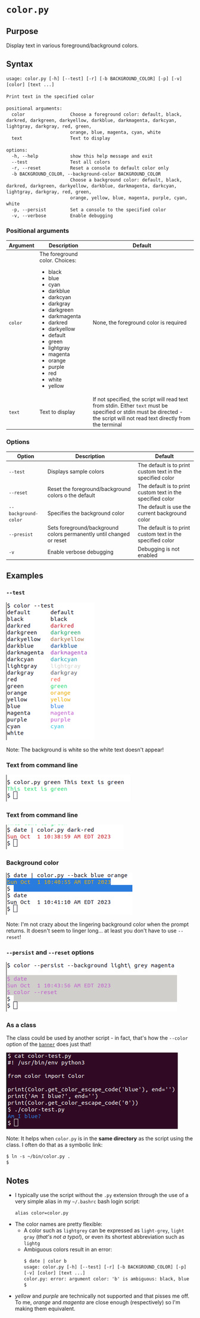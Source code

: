 # `color.py`

## Purpose
Display text in various foreground/background colors.

## Syntax
```
usage: color.py [-h] [--test] [-r] [-b BACKGROUND_COLOR] [-p] [-v] [color] [text ...]

Print text in the specified color

positional arguments:
  color                 Choose a foreground color: default, black, darkred, darkgreen, darkyellow, darkblue, darkmagenta, darkcyan, lightgray, darkgray, red, green,
                        orange, blue, magenta, cyan, white
  text                  Text to display

options:
  -h, --help            show this help message and exit
  --test                Test all colors
  -r, --reset           Reset a console to default color only
  -b BACKGROUND_COLOR, --background-color BACKGROUND_COLOR
                        Choose a background color: default, black, darkred, darkgreen, darkyellow, darkblue, darkmagenta, darkcyan, lightgray, darkgray, red, green,
                        orange, yellow, blue, magenta, purple, cyan, white
  -p, --persist         Set a console to the specified color
  -v, --verbose         Enable debugging
```

### Positional arguments
| Argument | Description                      | Default                                                                                                                                                                       |
|----------|----------------------------------|-------------------------------------------------------------------------------------------------------------------------------------------------------------------------------|
| `color`  | The foreground color.  Choices: <ul><li>black</li><li>blue</li><li>cyan</li><li>darkblue</li><li>darkcyan</li><li>darkgray</li><li>darkgreen</li><li>darkmagenta</li><li>darkred</li><li>darkyellow</li><li>default</li><li>green</li><li>lightgray</li><li>magenta</li><li>orange</li><li>purple</li><li>red</li><li>white</li><li>yellow</li></ul> | None, the foreground color is required                                                                                                                                        |
| `text`   | Text to display                  | If not specified, the script will read text from stdin.  Either `text` must be specified or stdin must be directed - the script will not read text directly from the terminal |


### Options
| Option               | Description                                                          | Default                                                    |
|----------------------|----------------------------------------------------------------------|------------------------------------------------------------|
| `--test`             | Displays sample colors                                               | The default is to print custom text in the specified color |
| `--reset`            | Reset the foreground/background colors o the default                 | The default is to print custom text in the specified color |
| `--background-color` | Specifies the background color                                       | The default is use the current background color            |
| `--presist`          | Sets foreground/background colors permanently until changed or reset | The default is to print custom text in the specified color |
| `-v`                 | Enable verbose debugging                                             | Debugging is not enabled                                   |

## Examples

### `--test`

![color --test example](images/color-test-example.png)

Note: The background is white so the white text doesn't appear!

### Text from command line

![color command line text example](images/color-commandline-text-example.png)

### Text from command line

![stdin text example](images/color-stdin-text-example.png)

### Background color

![background color example](images/color-background-color-example.png)

Note: I'm not crazy about the lingering background color when the prompt returns.  It doesn't seem to linger long... at least you don't have to use `--reset`!

### `--persist` and `--reset` options

![example with --persist and --reset options](images/color-persist-and-reset-examples.png)

### As a class

The class could be used by another script - in fact, that's how the `--color` option of the [`banner`](../banner.md) does just that!

![example as a class](images/color-class-example.png)

Note: It helps when `color.py` is in the **same directory** as the script using the class.  I often do that as a symbolic link:

```
$ ln -s ~/bin/color.py .
$
```

## Notes

- I typically use the script without the `.py` extension through the use of a very simple alias in my `~/.bashrc` bash login script:
  ```commandline
  alias color=color.py
  ```
- The color names are pretty flexible:
    - A color such as `lightgrey` can be expressed as `light-grey`, `light gray` (_that's not a typo!_), or even its shortest abbreviation such as `lightg`
    - Ambiguous colors result in an error:
      ```
      $ date | color b
      usage: color.py [-h] [--test] [-r] [-b BACKGROUND_COLOR] [-p] [-v] [color] [text ...]
      color.py: error: argument color: 'b' is ambiguous: black, blue
      $
      ``` 
- _yellow_ and _purple_ are technically not supported and that pisses me off.  To me, _orange_ and _magenta_ are close enough (respectively) so I'm making them equivalent.
